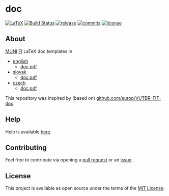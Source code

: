 # doc

[![LaTeX](https://img.shields.io/badge/Made%20with-LaTeX-1f425f.svg)](https://www.latex-project.org/)
[![Build Status](https://travis-ci.org/europ/MUNI-FI-doc.svg?branch=master)](https://travis-ci.org/europ/MUNI-FI-doc)
[![release](https://img.shields.io/github/release/europ/MUNI-FI-doc.svg)](https://github.com/europ/VUTBR-FIT-BT/releases/latest)
[![commits](https://img.shields.io/github/commits-since/europ/MUNI-FI-doc/latest.svg)](https://github.com/europ/MUNI-FI-doc/commits/master)
[![license](https://img.shields.io/badge/license-MIT-green.svg)](https://github.com/europ/MUNI-FI-doc/blob/master/LICENSE)

## About

[MUNI](https://www.muni.cz/) [FI](https://www.fi.muni.cz/) LaTeX doc templates in
  * [english](https://github.com/europ/MUNI-FI-doc/tree/master/src/eng)
    * [doc.pdf](https://github.com/europ/MUNI-FI-doc/tree/master/src/eng/doc.pdf)
  * [slovak](https://github.com/europ/MUNI-FI-doc/tree/master/src/svk)
    * [doc.pdf](https://github.com/europ/MUNI-FI-doc/tree/master/src/svk/doc.pdf)
  * [czech](https://github.com/europ/MUNI-FI-doc/tree/master/src/cze)
    * [doc.pdf](https://github.com/europ/MUNI-FI-doc/tree/master/src/cze/doc.pdf)

This repository was inspired by (based on) [github.com/europ/VUTBR-FIT-doc](https://github.com/europ/VUTBR-FIT-doc).

## Help

Help is available [here](https://github.com/europ/MUNI-FI-doc/blob/master/HELP.md).

## Contributing

Feel free to contribute via opening a [pull request](https://help.github.com/articles/creating-a-pull-request/) or an [issue](https://help.github.com/articles/creating-an-issue/).

## License

This project is available as open source under the terms of the [MIT License](https://github.com/europ/MUNI-FI-doc/blob/master/LICENSE).
